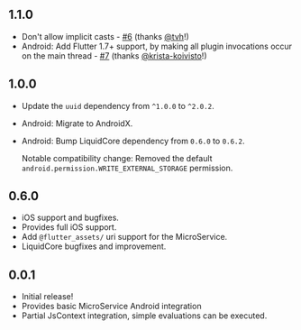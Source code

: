 ## 1.1.0

- Don't allow implicit casts - [#6](https://github.com/j0j00/flutter_liquidcore/pull/6) (thanks [@tvh](https://github.com/tvh)!)
- Android: Add Flutter 1.7+ support, by making all plugin invocations occur on the main thread - [#7](https://github.com/j0j00/flutter_liquidcore/pull/7) (thanks [@krista-koivisto](https://github.com/krista-koivisto)!) 

## 1.0.0

- Update the `uuid` dependency from `^1.0.0` to `^2.0.2`.
- Android: Migrate to AndroidX.
- Android: Bump LiquidCore dependency from `0.6.0` to `0.6.2`.

    Notable compatibility change: Removed the default `android.permission.WRITE_EXTERNAL_STORAGE` permission.

## 0.6.0

- iOS support and bugfixes.
- Provides full iOS support.
- Add `@flutter_assets/` uri support for the MicroService.
- LiquidCore bugfixes and improvement.

## 0.0.1

- Initial release!
- Provides basic MicroService Android integration
- Partial JsContext integration, simple evaluations can be executed.